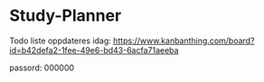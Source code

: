 # Study-Planner

Todo liste oppdateres idag:
https://www.kanbanthing.com/board?id=b42defa2-1fee-49e6-bd43-6acfa71aeeba

passord: 000000
